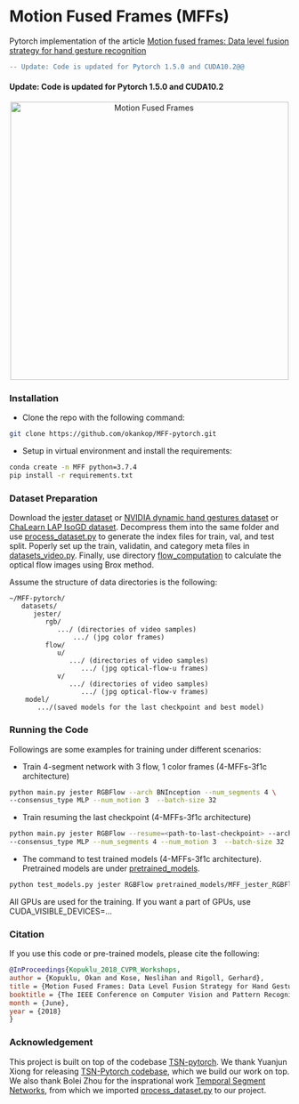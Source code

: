 # Motion Fused Frames (MFFs)

Pytorch implementation of the article [Motion fused frames: Data level fusion strategy for hand gesture recognition](http://openaccess.thecvf.com/content_cvpr_2018_workshops/papers/w41/Kopuklu_Motion_Fused_Frames_CVPR_2018_paper.pdf) 

```diff
-- Update: Code is updated for Pytorch 1.5.0 and CUDA10.2@@
```
#### Update: Code is updated for Pytorch 1.5.0 and CUDA10.2

<p align="center"><img src="https://github.com/okankop/MFF-pytorch/blob/master/images/motion_fused_frames.jpg" align="middle" width="500" title="Motion Fused Frames" /></p>


### Installation
* Clone the repo with the following command:
```bash
git clone https://github.com/okankop/MFF-pytorch.git
```

* Setup in virtual environment and install the requirements:
```bash
conda create -n MFF python=3.7.4
pip install -r requirements.txt
```

### Dataset Preparation
Download the [jester dataset](https://www.twentybn.com/datasets/something-something) or [NVIDIA dynamic hand gestures dataset](http://research.nvidia.com/publication/online-detection-and-classification-dynamic-hand-gestures-recurrent-3d-convolutional) or [ChaLearn LAP IsoGD dataset](http://www.cbsr.ia.ac.cn/users/jwan/database/isogd.html). Decompress them into the same folder and use [process_dataset.py](process_dataset.py) to generate the index files for train, val, and test split. Poperly set up the train, validatin, and category meta files in [datasets_video.py](datasets_video.py). Finally, use directory [flow_computation](https://github.com/okankop/flow_computation) to calculate the optical flow images using Brox method.

Assume the structure of data directories is the following:

```misc
~/MFF-pytorch/
   datasets/
      jester/
         rgb/
            .../ (directories of video samples)
                .../ (jpg color frames)
         flow/
            u/
               .../ (directories of video samples)
                  .../ (jpg optical-flow-u frames)
            v/
               .../ (directories of video samples)
                  .../ (jpg optical-flow-v frames)
    model/
       .../(saved models for the last checkpoint and best model)
```


### Running the Code
Followings are some examples for training under different scenarios:

* Train 4-segment network with 3 flow, 1 color frames (4-MFFs-3f1c architecture)
```bash
python main.py jester RGBFlow --arch BNInception --num_segments 4 \
--consensus_type MLP --num_motion 3  --batch-size 32
```

* Train resuming the last checkpoint (4-MFFs-3f1c architecture)
```bash
python main.py jester RGBFlow --resume=<path-to-last-checkpoint> --arch BNInception \
--consensus_type MLP --num_segments 4 --num_motion 3  --batch-size 32
```

* The command to test trained models (4-MFFs-3f1c architecture). Pretrained models are under [pretrained_models](pretrained_models).

```bash
python test_models.py jester RGBFlow pretrained_models/MFF_jester_RGBFlow_BNInception_segment4_3f1c_best.pth.tar --arch BNInception --consensus_type MLP --test_crops 1 --num_motion 3 --test_segments 4
```

All GPUs are used for the training. If you want a part of GPUs, use CUDA_VISIBLE_DEVICES=...

### Citation
If you use this code or pre-trained models, please cite the following:

```bibtex
@InProceedings{Kopuklu_2018_CVPR_Workshops,
author = {Kopuklu, Okan and Kose, Neslihan and Rigoll, Gerhard},
title = {Motion Fused Frames: Data Level Fusion Strategy for Hand Gesture Recognition},
booktitle = {The IEEE Conference on Computer Vision and Pattern Recognition (CVPR) Workshops},
month = {June},
year = {2018}
}
```

### Acknowledgement
This project is built on top of the codebase [TSN-pytorch](https://github.com/yjxiong/temporal-segment-networks). We thank Yuanjun Xiong for releasing [TSN-Pytorch codebase](https://github.com/yjxiong/temporal-segment-networks), which we build our work on top. We also thank Bolei Zhou for the insprational work [Temporal Segment Networks](https://arxiv.org/pdf/1711.08496.pdf), from which we imported [process_dataset.py](https://github.com/metalbubble/TRN-pytorch/blob/master/process_dataset.py) to our project.
